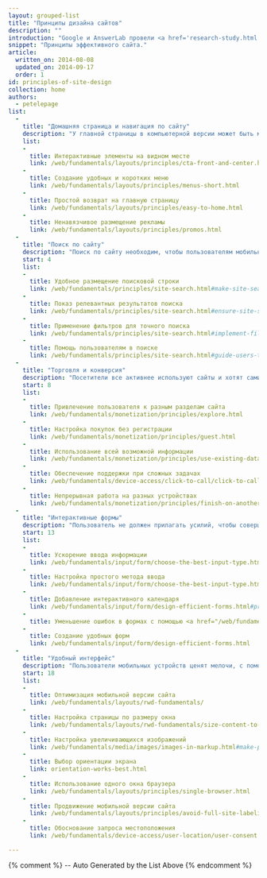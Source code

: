 ```yaml
---
layout: grouped-list
title: "Принципы дизайна сайтов"
description: ""
introduction: "Google и AnswerLab провели <a href='research-study.html'>исследование</a> и изучили, как пользователи работают с мобильными версиями сайтов.  И все для того, чтобы понять: как сделать хороший мобильный сайт?"
snippet: "Принципы эффективного сайта."
article:
  written_on: 2014-08-08
  updated_on: 2014-09-17
  order: 1
id: principles-of-site-design
collection: home
authors:
  - petelepage
list:
  -
    title: "Домашняя страница и навигация по сайту"
    description: "У главной страницы в компьютерной версии может быть множество возможностей. Однако на мобильных устройствах ее главная цель - обеспечить быстрый и удобный доступ к нужному контента."
    list:
    -
      title: Интерактивные элементы на видном месте
      link: /web/fundamentals/layouts/principles/cta-front-and-center.html
    -
      title: Создание удобных и коротких меню
      link: /web/fundamentals/layouts/principles/menus-short.html
    -
      title: Простой возврат на главную страницу
      link: /web/fundamentals/layouts/principles/easy-to-home.html
    -
      title: Ненавязчивое размещение рекламы
      link: /web/fundamentals/layouts/principles/promos.html 
  -
    title: "Поиск по сайту"
    description: "Поиск по сайту необходим, чтобы пользователям мобильных устройств находили нужную информацию прямо на ходу."
    start: 4
    list:
    -
      title: Удобное размещение поисковой строки
      link: /web/fundamentals/principles/site-search.html#make-site-search-visible
    -
      title: Показ релевантных результатов поиска
      link: /web/fundamentals/principles/site-search.html#ensure-site-search-results-are-relevant
    -
      title: Применение фильтров для точного поиска
      link: /web/fundamentals/principles/site-search.html#implement-filters-to-narrow-results
    -
      title: Помощь пользователям в поиске
      link: /web/fundamentals/principles/site-search.html#guide-users-to-better-site-search-results
  -
    title: "Торговля и конверсия"
    description: "Посетители все активнее используют сайты и хотят сами решать, как и когда совершить то или иное действие."
    start: 8
    list:
    -
      title: Привлечение пользователя к разным разделам сайта
      link: /web/fundamentals/monetization/principles/explore.html
    -
      title: Настройка покупок без регистрации
      link: /web/fundamentals/monetization/principles/guest.html
    -
      title: Использование всей возможной информации
      link: /web/fundamentals/monetization/principles/use-existing-data.html
    - 
      title: Обеспечение поддержки при сложных задачах
      link: /web/fundamentals/device-access/click-to-call/click-to-call.html
    - 
      title: Непрерывная работа на разных устройствах
      link: /web/fundamentals/monetization/principles/finish-on-another-device
  -
    title: "Интерактивные формы"
    description: "Пользователь не должен прилагать усилий, чтобы совершить нужное действие: сделать покупку, поговорить с поддержкой или подписаться на рассылку. Каждая форма должна быть простой и понятной."
    start: 13
    list:
    -
      title: Ускорение ввода информации
      link: /web/fundamentals/input/form/choose-the-best-input-type.html
    -
      title: Настройка простого метода ввода
      link: /web/fundamentals/input/form/choose-the-best-input-type.html#offer-suggestions-during-input-with-datalist
    -
      title: Добавление интерактивного календаря
      link: /web/fundamentals/input/form/design-efficient-forms.html#provide-visual-calendars-when-selecting-dates
    -
      title: Уменьшение ошибок в формах с помощью <a href="/web/fundamentals/input/form/label-and-name-inputs.html">вспомогательных надписей</a> и <a href="/web/fundamentals/input/form/provide-real-time-validation.html">мгновенной проверки</a>.
    -
      title: Создание удобных форм
      link: /web/fundamentals/input/form/design-efficient-forms.html
  -
    title: "Удобный интерфейс"
    description: "Пользователи мобильных устройств ценят мелочи, с помощью которых работа на сайте становится удобнее."
    start: 18
    list: 
    -
      title: Оптимизация мобильной версии сайта
      link: /web/fundamentals/layouts/rwd-fundamentals/
    -
      title: Настройка страницы по размеру окна
      link: /web/fundamentals/layouts/rwd-fundamentals/size-content-to-the-viewport.html
    -
      title: Настройка увеличивающихся изображений
      link: /web/fundamentals/media/images/images-in-markup.html#make-product-images-expandable
    -
      title: Выбор ориентации экрана
      link: orientation-works-best.html
    -
      title: Использование одного окна браузера
      link: /web/fundamentals/layouts/principles/single-browser.html
    -
      title: Продвижение мобильной версии сайта
      link: /web/fundamentals/layouts/principles/avoid-full-site-labeling.html
    -
      title: Обоснование запроса местоположения
      link: /web/fundamentals/device-access/user-location/user-consent.html#always-request-access-to-location-on-a-user-gesture

---
```


{% comment %}
  -- Auto Generated by the List Above
{% endcomment %}


